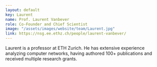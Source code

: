 ```yaml
---
layout: default
key: Laurent
name: Prof. Laurent Vanbever
role: Co-Founder and Chief Scientist
image: "/assets/images/website/team/Laurent.jpg"
link: https://nsg.ee.ethz.ch/people/laurent-vanbever/
---
```


Laurent is a professor at ETH Zurich. He has extensive experience analyzing
computer networks, having authored 100+ publications and received multiple
research grants.